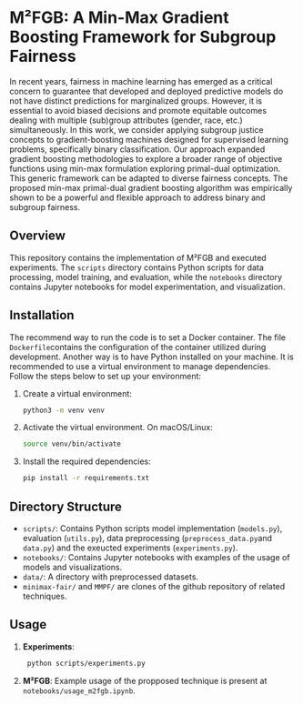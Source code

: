 # M²FGB: A Min-Max Gradient Boosting Framework for Subgroup Fairness

In recent years, fairness in machine learning has emerged as a critical concern to guarantee that developed and deployed predictive models do not have distinct predictions for marginalized groups. However, it is essential to avoid biased decisions and promote equitable outcomes dealing with multiple (sub)group attributes (gender, race, etc.) simultaneously. In this work, we consider applying subgroup justice concepts to gradient-boosting machines designed for supervised learning problems, specifically binary classification. Our approach expanded gradient boosting methodologies to explore a broader range of objective functions using min-max formulation exploring primal-dual optimization. This generic framework can be adapted to diverse fairness concepts. The proposed min-max primal-dual gradient boosting algorithm was empirically shown to be a powerful and flexible approach to address binary and subgroup fairness.


## Overview

This repository contains the implementation of M²FGB and executed experiments. The `scripts` directory contains Python scripts for data processing, model training, and evaluation, while the `notebooks` directory contains Jupyter notebooks for model experimentation, and visualization.

## Installation

The recommend way to run the code is to set a Docker container. The file `Dockerfile`contains the configuration of the container utilized during development. Another way is to have Python installed on your machine. It is recommended to use a virtual environment to manage dependencies. Follow the steps below to set up your environment:

1. Create a virtual environment:
   ```bash
   python3 -m venv venv
   ```

2. Activate the virtual environment. On macOS/Linux:
     ```bash
     source venv/bin/activate
     ```
    
3. Install the required dependencies:
   ```bash
   pip install -r requirements.txt
   ```

## Directory Structure

- `scripts/`: Contains Python scripts model implementation (`models.py`), evaluation (`utils.py`), data preprocessing (`preprocess_data.py`and `data.py`) and the exeucted experiments (`experiments.py`).
- `notebooks/`: Contains Jupyter notebooks with examples of the usage of models and visualizations.
- `data/`: A directory with preprocessed datasets.
- `minimax-fair/` and `MMPF/` are clones of the github repository of related techniques.

## Usage

1. **Experiments**:

    ```bash
     python scripts/experiments.py
     ```

2. **M²FGB**: Example usage of the propposed technique is present at `notebooks/usage_m2fgb.ipynb`.
